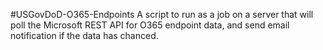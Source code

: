 #USGovDoD-O365-Endpoints
A script to run as a job on a server that will poll the Microsoft REST API for O365 endpoint data, and send email notification if the data has chanced.
